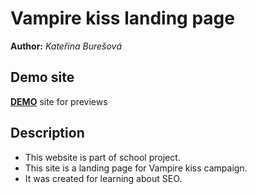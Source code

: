# Vampire kiss landing page
**Author:** *Kateřina Burešová*
## Demo site
**[DEMO]( https://pslib-cz.github.io/2020l4web-campaign-KatBuresova/)** site for previews
## Description
* This website is part of school project.
* This site is a landing page for Vampire kiss campaign.
* It was created for learning about SEO.
